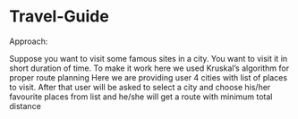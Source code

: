 # Travel-Guide
Approach:

Suppose you want to visit some famous sites in a city. You want to visit it in short duration of time.
To make it work here we used Kruskal’s algorithm for proper route planning
Here we are providing user 4 cities with list of places to visit.
After that user will be asked to select a city and  choose his/her favourite places from list and he/she will get a route with minimum total distance

